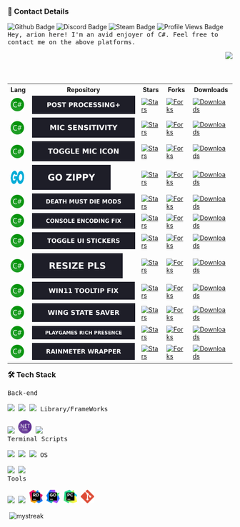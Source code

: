 <h3>📲 Contact Details</h3>


![Github Badge](https://img.shields.io/badge/-JustArion-000000?style=flat-square&logo=github&logoColor=FFF&labelColor=1e1e28&color=c9cbff&cacheSeconds=36000&link=https%3A%2F%2Fyoutu.be%2FK7XHy8nppf4%3FWhyWouldYouClickHere%2CYouAreAlreadyOnGithubBoomer!)
![Discord Badge](https://img.shields.io/badge/-__arion-000000?style=flat-square&logo=discord&logoColor=FFF&labelColor=1e1e28&color=c9cbff&cacheSeconds=36000&link=https%3A%2F%2Fdiscordapp.com%2Fusers%2F155396491853168640)
![Steam Badge](https://img.shields.io/badge/-arion-000000?style=flat-square&logo=steam&logoColor=FFF&labelColor=1e1e28&color=c9cbff&cacheSeconds=36000&link=https%3A%2F%2Fsteamcommunity.com%2Fid%2FArion_Kun%2F)
![Profile Views Badge](https://komarev.com/ghpvc/?username=JustArion&style=flat-square&color=1e1e28)
<br><kbd>Hey, arion here! I'm an avid enjoyer of C#. Feel free to contact me on the above platforms.</kbd>




<img align="right" src="https://raw.githubusercontent.com/catppuccin/catppuccin/main/assets/footers/gray0_ctp_on_line.png" /><br><br>

<div>
	<!-- Table -->
	<table align="right">
		<tr>
			<th>Lang</th>
			<th>Repository</th>
			<th>Stars</th>
			<th>Forks</th>
			<th>Downloads</th>
		</tr>
	<!-- PostProcessing -->
	<tr>
		<td>
			<a href="https://en.wikipedia.org/wiki/C_Sharp_(programming_language)">
				<img alt="C#" width="30" height="30" src="./Assets/Languages/CSharp.png"/>
			</a>
		</td>
		<td>
			<a href="">
				<img alt="Post Processing+" src="./Assets/RepoImages/PostProcessing.svg">
			</a>
		</td>
		<td>
			<a href="https://github.com/JustArion/PostProcessing/stargazers">
				<img alt="Stars" src="https://img.shields.io/github/stars/JustArion/PostProcessing?label=&colorB=c9cbff&style=for-the-badge&cacheSeconds=3600">
			</a>
		</td>
		<td>
			<a href="https://github.com/JustArion/PostProcessing/network/members">
				<img alt="Forks" src="https://img.shields.io/github/forks/JustArion/PostProcessing?label=&colorB=c9cbff&style=for-the-badge&cacheSeconds=3600">
			</a>
		</td>
		<td>
			<a href="https://github.com/JustArion/PostProcessing/release">
				<img alt="Downloads" src="https://img.shields.io/github/downloads/JustArion/PostProcessing/total?label=&colorB=c9cbff&style=for-the-badge&cacheSeconds=3600">
			</a>
		</td>
	</tr>
	<!-- MicSensitivity -->
	<tr>
		<td>
			<a href="https://en.wikipedia.org/wiki/C_Sharp_(programming_language)">
				<img alt="C#" width="30" height="30" src="./Assets/Languages/CSharp.png"/>
			</a>
		</td>
		<td>
			<a href="">
				<img alt="Mic Sensitivity" src="./Assets/RepoImages/MicSensitivity.svg">
			</a>
		</td>
		<td>
			<a href="https://github.com/JustArion/MicSensitivity/stargazers">
				<img alt="Stars" src="https://img.shields.io/github/stars/JustArion/MicSensitivity?label=&colorB=c9cbff&style=for-the-badge&cacheSeconds=3600">
			</a>
		</td>
		<td>
			<a href="https://github.com/JustArion/MicSensitivity/network/members">
				<img alt="Forks" src="https://img.shields.io/github/forks/JustArion/MicSensitivity?label=&colorB=c9cbff&style=for-the-badge&cacheSeconds=3600">
			</a>
		</td>
		<td>
			<a href="https://github.com/JustArion/MicSensitivity/release">
				<img alt="Downloads" src="https://img.shields.io/github/downloads/JustArion/MicSensitivity/total?label=&colorB=c9cbff&style=for-the-badge&cacheSeconds=3600">
			</a>
		</td>
	</tr>
	<!-- ToggleMicIcon -->
	<tr>
		<td>
			<a href="https://en.wikipedia.org/wiki/C_Sharp_(programming_language)">
				<img alt="C#" width="30" height="30" src="./Assets/Languages/CSharp.png"/>
			</a>
		</td>
		<td>
			<a href="">
				<img alt="Toggle Mic Icon" src="./Assets/RepoImages/ToggleMicIcon.svg">
			</a>
		</td>
		<td>
			<a href="https://github.com/JustArion/ToggleMicIcon/stargazers">
				<img alt="Stars" src="https://img.shields.io/github/stars/JustArion/ToggleMicIcon?label=&colorB=c9cbff&style=for-the-badge&cacheSeconds=3600">
			</a>
		</td>
		<td>
			<a href="https://github.com/JustArion/ToggleMicIcon/network/members">
				<img alt="Forks" src="https://img.shields.io/github/forks/JustArion/ToggleMicIcon?label=&colorB=c9cbff&style=for-the-badge&cacheSeconds=3600">
			</a>
		</td>
		<td>
			<a href="https://github.com/JustArion/ToggleMicIcon/release">
				<img alt="Downloads" src="https://img.shields.io/github/downloads/JustArion/ToggleMicIcon/total?label=&colorB=c9cbff&style=for-the-badge&cacheSeconds=3600">
			</a>
		</td>
	</tr>
	<!-- GoZippy -->
	<tr>
		<td>
			<a href="https://en.wikipedia.org/wiki/Go_(programming_language)">
				<img alt="GO" width="30" height="30" src="./Assets/Languages/Go.png"/>
			</a>
		</td>
		<td>
			<a href="">
				<img alt="Go Zippy" src="./Assets/RepoImages/GoZippy.svg">
			</a>
		</td>
		<td>
			<a href="https://github.com/JustArion/GoZippy/stargazers">
				<img alt="Stars" src="https://img.shields.io/github/stars/JustArion/GoZippy?label=&colorB=c9cbff&style=for-the-badge&cacheSeconds=3600">
			</a>
		</td>
		<td>
			<a href="https://github.com/JustArion/GoZippy/network/members">
				<img alt="Forks" src="https://img.shields.io/github/forks/JustArion/GoZippy?label=&colorB=c9cbff&style=for-the-badge&cacheSeconds=3600">
			</a>
		</td>
		<td>
			<a href="https://github.com/JustArion/GoZippy/release">
				<img alt="Downloads" src="https://img.shields.io/github/downloads/JustArion/GoZippy/total?label=&colorB=c9cbff&style=for-the-badge&cacheSeconds=3600">
			</a>
		</td>
	</tr>
	<!-- DeathMustDieMods -->
	<tr>
		<td>
			<a href="https://en.wikipedia.org/wiki/C_Sharp_(programming_language)">
				<img alt="C#" width="30" height="30" src="./Assets/Languages/CSharp.png"/>
			</a>
		</td>
		<td>
			<a href="">
				<img alt="Death Must Die Mods" src="./Assets/RepoImages/DeathMustDieMods.svg">
			</a>
		</td>
		<td>
			<a href="https://github.com/JustArion/DeathMustDieMods/stargazers">
				<img alt="Stars" src="https://img.shields.io/github/stars/JustArion/DeathMustDieMods?label=&colorB=c9cbff&style=for-the-badge&cacheSeconds=3600">
			</a>
		</td>
		<td>
			<a href="https://github.com/JustArion/DeathMustDieMods/network/members">
				<img alt="Forks" src="https://img.shields.io/github/forks/JustArion/DeathMustDieMods?label=&colorB=c9cbff&style=for-the-badge&cacheSeconds=3600">
			</a>
		</td>
		<td>
			<a href="https://github.com/JustArion/DeathMustDieMods/release">
				<img alt="Downloads" src="https://img.shields.io/github/downloads/JustArion/DeathMustDieMods/total?label=&colorB=c9cbff&style=for-the-badge&cacheSeconds=3600">
			</a>
		</td>
	</tr>
	<!-- ConsoleEncodingFix -->
	<tr>
		<td>
			<a href="https://en.wikipedia.org/wiki/C_Sharp_(programming_language)">
				<img alt="C#" width="30" height="30" src="./Assets/Languages/CSharp.png"/>
			</a>
		</td>
		<td>
			<a href="">
				<img alt="Console Encoding Fix" src="./Assets/RepoImages/ConsoleEncodingFix.svg">
			</a>
		</td>
		<td>
			<a href="https://github.com/JustArion/ConsoleEncodingFix/stargazers">
				<img alt="Stars" src="https://img.shields.io/github/stars/JustArion/ConsoleEncodingFix?label=&colorB=c9cbff&style=for-the-badge&cacheSeconds=3600">
			</a>
		</td>
		<td>
			<a href="https://github.com/JustArion/ConsoleEncodingFix/network/members">
				<img alt="Forks" src="https://img.shields.io/github/forks/JustArion/ConsoleEncodingFix?label=&colorB=c9cbff&style=for-the-badge&cacheSeconds=3600">
			</a>
		</td>
		<td>
			<a href="https://github.com/JustArion/ConsoleEncodingFix/release">
				<img alt="Downloads" src="https://img.shields.io/github/downloads/JustArion/ConsoleEncodingFix/total?label=&colorB=c9cbff&style=for-the-badge&cacheSeconds=3600">
			</a>
		</td>
	</tr>
	<!-- ToggleUIStickers -->
	<tr>
		<td>
			<a href="https://en.wikipedia.org/wiki/C_Sharp_(programming_language)">
				<img alt="C#" width="30" height="30" src="./Assets/Languages/CSharp.png"/>
			</a>
		</td>
		<td>
			<a href="">
				<img alt="Toggle UI Stickers" src="./Assets/RepoImages/ToggleUIStickers.svg">
			</a>
		</td>
		<td>
			<a href="https://github.com/JustArion/ToggleUIStickers/stargazers">
				<img alt="Stars" src="https://img.shields.io/github/stars/JustArion/ToggleUIStickers?label=&colorB=c9cbff&style=for-the-badge&cacheSeconds=3600">
			</a>
		</td>
		<td>
			<a href="https://github.com/JustArion/ToggleUIStickers/network/members">
				<img alt="Forks" src="https://img.shields.io/github/forks/JustArion/ToggleUIStickers?label=&colorB=c9cbff&style=for-the-badge&cacheSeconds=3600">
			</a>
		</td>
		<td>
			<a href="https://github.com/JustArion/ToggleUIStickers/release">
				<img alt="Downloads" src="https://img.shields.io/github/downloads/JustArion/ToggleUIStickers/total?label=&colorB=c9cbff&style=for-the-badge&cacheSeconds=3600">
			</a>
		</td>
	</tr>
	<!-- ResizePls -->
	<tr>
		<td>
			<a href="https://en.wikipedia.org/wiki/C_Sharp_(programming_language)">
				<img alt="C#" width="30" height="30" src="./Assets/Languages/CSharp.png"/>
			</a>
		</td>
		<td>
			<a href="">
				<img alt="Resize Pls" src="./Assets/RepoImages/ResizePls.svg">
			</a>
		</td>
		<td>
			<a href="https://github.com/JustArion/ResizePls/stargazers">
				<img alt="Stars" src="https://img.shields.io/github/stars/JustArion/ResizePls?label=&colorB=c9cbff&style=for-the-badge&cacheSeconds=3600">
			</a>
		</td>
		<td>
			<a href="https://github.com/JustArion/ResizePls/network/members">
				<img alt="Forks" src="https://img.shields.io/github/forks/JustArion/ResizePls?label=&colorB=c9cbff&style=for-the-badge&cacheSeconds=3600">
			</a>
		</td>
		<td>
			<a href="https://github.com/JustArion/ResizePls/release">
				<img alt="Downloads" src="https://img.shields.io/github/downloads/JustArion/ResizePls/total?label=&colorB=c9cbff&style=for-the-badge&cacheSeconds=3600">
			</a>
		</td>
	</tr>
	<!-- Win11_Tooltip_Fix -->
	<tr>
		<td>
			<a href="https://en.wikipedia.org/wiki/C_Sharp_(programming_language)">
				<img alt="C#" width="30" height="30" src="./Assets/Languages/CSharp.png"/>
			</a>
		</td>
		<td>
			<a href="">
				<img alt="Win11 Tooltip Fix" src="./Assets/RepoImages/Win11_Tooltip_Fix.svg">
			</a>
		</td>
		<td>
			<a href="https://github.com/JustArion/Win11_Tooltip_Fix/stargazers">
				<img alt="Stars" src="https://img.shields.io/github/stars/JustArion/Win11_Tooltip_Fix?label=&colorB=c9cbff&style=for-the-badge&cacheSeconds=3600">
			</a>
		</td>
		<td>
			<a href="https://github.com/JustArion/Win11_Tooltip_Fix/network/members">
				<img alt="Forks" src="https://img.shields.io/github/forks/JustArion/Win11_Tooltip_Fix?label=&colorB=c9cbff&style=for-the-badge&cacheSeconds=3600">
			</a>
		</td>
		<td>
			<a href="https://github.com/JustArion/Win11_Tooltip_Fix/release">
				<img alt="Downloads" src="https://img.shields.io/github/downloads/JustArion/Win11_Tooltip_Fix/total?label=&colorB=c9cbff&style=for-the-badge&cacheSeconds=3600">
			</a>
		</td>
	</tr>
	<!-- WingStateSaver -->
	<tr>
		<td>
			<a href="https://en.wikipedia.org/wiki/C_Sharp_(programming_language)">
				<img alt="C#" width="30" height="30" src="./Assets/Languages/CSharp.png"/>
			</a>
		</td>
		<td>
			<a href="">
				<img alt="Wing State Saver" src="./Assets/RepoImages/WingStateSaver.svg">
			</a>
		</td>
		<td>
			<a href="https://github.com/JustArion/WingStateSaver/stargazers">
				<img alt="Stars" src="https://img.shields.io/github/stars/JustArion/WingStateSaver?label=&colorB=c9cbff&style=for-the-badge&cacheSeconds=3600">
			</a>
		</td>
		<td>
			<a href="https://github.com/JustArion/WingStateSaver/network/members">
				<img alt="Forks" src="https://img.shields.io/github/forks/JustArion/WingStateSaver?label=&colorB=c9cbff&style=for-the-badge&cacheSeconds=3600">
			</a>
		</td>
		<td>
			<a href="https://github.com/JustArion/WingStateSaver/release">
				<img alt="Downloads" src="https://img.shields.io/github/downloads/JustArion/WingStateSaver/total?label=&colorB=c9cbff&style=for-the-badge&cacheSeconds=3600">
			</a>
		</td>
	</tr>
	<!-- PlayGames_RichPresence -->
	<tr>
		<td>
			<a href="https://en.wikipedia.org/wiki/C_Sharp_(programming_language)">
				<img alt="C#" width="30" height="30" src="./Assets/Languages/CSharp.png"/>
			</a>
		</td>
		<td>
			<a href="">
				<img alt="PlayGames Rich Presence" src="./Assets/RepoImages/PlayGames_RichPresence.svg">
			</a>
		</td>
		<td>
			<a href="https://github.com/JustArion/PlayGames_RichPresence/stargazers">
				<img alt="Stars" src="https://img.shields.io/github/stars/JustArion/PlayGames_RichPresence?label=&colorB=c9cbff&style=for-the-badge&cacheSeconds=3600">
			</a>
		</td>
		<td>
			<a href="https://github.com/JustArion/PlayGames_RichPresence/network/members">
				<img alt="Forks" src="https://img.shields.io/github/forks/JustArion/PlayGames_RichPresence?label=&colorB=c9cbff&style=for-the-badge&cacheSeconds=3600">
			</a>
		</td>
		<td>
			<a href="https://github.com/JustArion/PlayGames_RichPresence/release">
				<img alt="Downloads" src="https://img.shields.io/github/downloads/JustArion/PlayGames_RichPresence/total?label=&colorB=c9cbff&style=for-the-badge&cacheSeconds=3600">
			</a>
		</td>
	</tr>
	<!-- RainmeterWrapper -->
	<tr>
		<td>
			<a href="https://en.wikipedia.org/wiki/C_Sharp_(programming_language)">
				<img alt="C#" width="30" height="30" src="./Assets/Languages/CSharp.png"/>
			</a>
		</td>
		<td>
			<a href="">
				<img alt="Rainmeter Wrapper" src="./Assets/RepoImages/RainmeterWrapper.svg">
			</a>
		</td>
		<td>
			<a href="https://github.com/JustArion/RainmeterWrapper/stargazers">
				<img alt="Stars" src="https://img.shields.io/github/stars/JustArion/RainmeterWrapper?label=&colorB=c9cbff&style=for-the-badge&cacheSeconds=3600">
			</a>
		</td>
		<td>
			<a href="https://github.com/JustArion/RainmeterWrapper/network/members">
				<img alt="Forks" src="https://img.shields.io/github/forks/JustArion/RainmeterWrapper?label=&colorB=c9cbff&style=for-the-badge&cacheSeconds=3600">
			</a>
		</td>
		<td>
			<a href="https://github.com/JustArion/RainmeterWrapper/release">
				<img alt="Downloads" src="https://img.shields.io/github/downloads/JustArion/RainmeterWrapper/total?label=&colorB=c9cbff&style=for-the-badge&cacheSeconds=3600">
			</a>
		</td>
	</tr>
	</table>
	<h3 align="left">🛠 Tech Stack</h3>
	<kbd align="left">
		<kbd>Back-end</kbd>
		<br>
		<br>
		<a href="https://en.wikipedia.org/wiki/C_Sharp_(programming_language)"><img height="30px" src="https://cdn.jsdelivr.net/gh/devicons/devicon/icons/csharp/csharp-plain.svg" /></a>
		<a href="https://en.wikipedia.org/wiki/Go_(programming_language)"><img height="30px" src="https://cdn.jsdelivr.net/gh/devicons/devicon/icons/go/go-original-wordmark.svg" /></a>
		<a href="https://en.wikipedia.org/wiki/Python_(programming_language)"><img height="30px" src="https://cdn.jsdelivr.net/gh/devicons/devicon/icons/python/python-original.svg" /></a>
	</kbd>
	<kbd>
		<kbd>Library/FrameWorks</kbd>
		<br>
		<br>
		<a href="https://www.nuget.org/"><img height="30px" src="https://upload.wikimedia.org/wikipedia/commons/thumb/2/25/NuGet_project_logo.svg/64px-NuGet_project_logo.svg.png" /></a>
		<a href="https://www.tutorialsteacher.com/core/dotnet-core"><img height="30px" src="/Assets/RepoImages/dotnet-logo.png" /></a>
		<a href="https://en.wikipedia.org/wiki/.NET_Framework"><img height="30px" src="https://logos-world.net/wp-content/uploads/2022/01/NET-Framework-Symbol.png" /></a>
	</kbd>
	<br>
	<kbd>
		<kbd>Terminal Scripts</kbd>
		<br>
		<br>
		<a href="https://en.wikipedia.org/wiki/Python_(programming_language)"><img height="30px" src="https://cdn.jsdelivr.net/gh/devicons/devicon/icons/python/python-original.svg" /></a>
		<a href="https://en.wikipedia.org/wiki/Bash_(Unix_shell)"><img height="30px" src="https://cdn.jsdelivr.net/gh/devicons/devicon/icons/bash/bash-original.svg" /></a>
		<a href="https://en.wikipedia.org/wiki/PowerShell"><img height="30px" src="https://upload.wikimedia.org/wikipedia/commons/thumb/a/af/PowerShell_Core_6.0_icon.png/121px-PowerShell_Core_6.0_icon.png" /></a>
	</kbd>
	<kbd>
		<kbd>OS</kbd>
		<br>
		<br>
		<a href="http://en.wikipedia.org/wiki/Linux">
		<img width="30px" src="https://cdn.jsdelivr.net/gh/devicons/devicon/icons/linux/linux-original.svg" /></a>
		<a href="https://en.wikipedia.org/wiki/Microsoft_Windows">
		<img width="30px" src="https://cdn.jsdelivr.net/gh/devicons/devicon/icons/windows8/windows8-original.svg" /></a>
	</kbd>
	<br>
	<kbd>
		<kbd>Tools</kbd>
		<br>
		<br>
		<a href="https://code.visualstudio.com/"><img width="30px" src="https://cdn.jsdelivr.net/gh/devicons/devicon/icons/vscode/vscode-original.svg" /></a>
		<a href="https://visualstudio.microsoft.com/"><img width="30px" src="https://cdn.jsdelivr.net/gh/devicons/devicon/icons/visualstudio/visualstudio-plain.svg"></a>
		<a href="https://www.jetbrains.com/rider/"><img width="30px" src="/Assets/RepoImages/svgexport-13.svg" /></a>
		<a href="https://www.jetbrains.com/go/"><img width="30px" src="/Assets/RepoImages/svgexport-9.svg"></a>
		<a href="https://www.jetbrains.com/pycharm/"><img width="30px" src="/Assets/RepoImages/svgexport-12.svg"></a>
		<a href="https://en.wikipedia.org/wiki/Git"><img width="30px" src="/Assets/RepoImages/Git-Icon.png"></a>
	</kbd>
</div>
<br>
<img src="https://github-readme-stats-git-masterrstaa-rickstaa.vercel.app/api/top-langs/?username=JustArion&theme=tokyonight" alt=""/>

<img src="https://github-readme-streak-stats.herokuapp.com/?user=JustArion&theme=tokyonight" alt="mystreak"/>